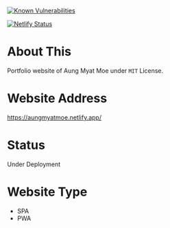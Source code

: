 [![Known Vulnerabilities](https://snyk.io/test/github/amm834/aungmyatmoe/badge.svg?targetFile=package.json)](https://snyk.io/test/github/amm834/aungmyatmoe?targetFile=package.json)

[![Netlify Status](https://api.netlify.com/api/v1/badges/fc0c9b6e-5d84-43c0-8a64-280a3a5f69ea/deploy-status)](https://app.netlify.com/sites/sad-cray-2918be/deploys)

# About This

Portfolio website of Aung Myat Moe under `MIT` License.

# Website Address

https://aungmyatmoe.netlify.app/

# Status
Under Deployment 

# Website Type

- SPA
- PWA
